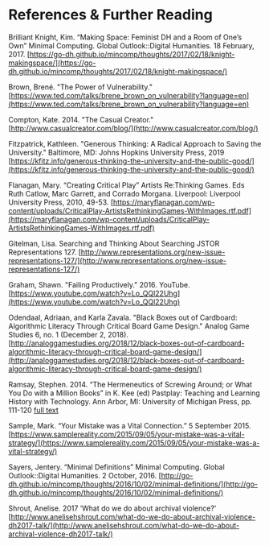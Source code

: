 # References & Further Reading

Brilliant Knight, Kim. “Making Space: Feminist DH and a Room of One’s Own” Minimal Computing. Global Outlook::Digital Humanities. 18 February, 2017. [https://go-dh.github.io/mincomp/thoughts/2017/02/18/knight-makingspace/](https://go-dh.github.io/mincomp/thoughts/2017/02/18/knight-makingspace/)

Brown, Brené. "The Power of Vulnerability." [https://www.ted.com/talks/brene_brown_on_vulnerability?language=en](https://www.ted.com/talks/brene_brown_on_vulnerability?language=en)

Compton, Kate. 2014. "The Casual Creator." [http://www.casualcreator.com/blog/](http://www.casualcreator.com/blog/)

Fitzpatrick, Kathleen. "Generous Thinking: A Radical Approach to Saving the University." Baltimore, MD: Johns Hopkins University Press, 2019  [https://kfitz.info/generous-thinking-the-university-and-the-public-good/](https://kfitz.info/generous-thinking-the-university-and-the-public-good/)

Flanagan, Mary. “Creating Critical Play” Artists Re:Thinking Games. Eds Ruth Catlow, Marc   Garrett, and Corrado Morgana. Liverpool: Liverpool University Press, 2010, 49-53. [https://maryflanagan.com/wp-content/uploads/CriticalPlay-ArtistsRethinkingGames-WithImages.rtf.pdf](https://maryflanagan.com/wp-content/uploads/CriticalPlay-ArtistsRethinkingGames-WithImages.rtf.pdf)

Gitelman, Lisa. Searching and Thinking About Searching JSTOR Representations 127. [http://www.representations.org/new-issue-representations-127/](http://www.representations.org/new-issue-representations-127/)

Graham, Shawn. "Failing Productively." 2016. YouTube. [https://www.youtube.com/watch?v=Lo_QQl22Uhg](https://www.youtube.com/watch?v=Lo_QQl22Uhg)

Odendaal, Adriaan, and Karla Zavala. "Black Boxes out of Cardboard: Algorithmic Literacy Through Critical Board Game Design." Analog Game Studies 6, no. 1 (December 2, 2018). [http://analoggamestudies.org/2018/12/black-boxes-out-of-cardboard-algorithmic-literacy-through-critical-board-game-design/](http://analoggamestudies.org/2018/12/black-boxes-out-of-cardboard-algorithmic-literacy-through-critical-board-game-design/)

Ramsay, Stephen. 2014. “The Hermeneutics of Screwing Around; or What You Do with a Million Books” in K. Kee (ed) Pastplay: Teaching and Learning History with Technology. Ann Arbor, MI: University of Michigan Press, pp. 111-120 [full text](https://quod.lib.umich.edu/d/dh/12544152.0001.001/1:5/--pastplay-teaching-and-learning-history-with-technology?g=dculture;rgn=div1;view=fulltext)

Sample, Mark. “Your Mistake was a Vital Connection.” 5 September 2015. [https://www.samplereality.com/2015/09/05/your-mistake-was-a-vital-strategy/](https://www.samplereality.com/2015/09/05/your-mistake-was-a-vital-strategy/)

Sayers, Jentery. “Minimal Definitions” Minimal Computing. Global Outlook::Digital Humanities. 2 October, 2016. [http://go-dh.github.io/mincomp/thoughts/2016/10/02/minimal-definitions/](http://go-dh.github.io/mincomp/thoughts/2016/10/02/minimal-definitions/)

Shrout, Anelise. 2017 ‘What do we do about archival violence?’ [http://www.anelisehshrout.com/what-do-we-do-about-archival-violence-dh2017-talk/](http://www.anelisehshrout.com/what-do-we-do-about-archival-violence-dh2017-talk/)
